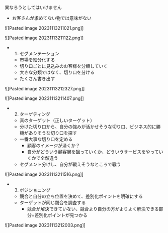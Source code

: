 異なろうとしてはいけません
- お客さんが求めてない物では意味がない

![[Pasted image 20231113211021.png]]

![[Pasted image 20231113211122.png]]

- 1. セグメンテーション
	- 市場を細分化する
	- 切り口ごとに見込みのお客様を分類していく
	- 大きな分類ではなく、切り口を分ける
	- たくさん書き出す

![[Pasted image 20231113212327.png]]

![[Pasted image 20231113211407.png]]

- 2. ターゲティング
	- 真のターゲット（正しいターゲット）
	- 分けた切り口から、自分の強みが活かせそうな切り口、ビジネス的に勝機がありそうな切り口を探す
	- 一番大事な切り口を定める
		- 顧客のイメージが湧くか？
		- 自分がどういう顧客層を狙っていくか、どういうサービスをやっていくかで全然違う
	- セグメント分けし、自分が戦えそうなところで戦う

![[Pasted image 20231113211516.png]]

- 3. ポジショニング
	- 競合と自分の立ち位置を決めて、差別化ポイントを明確にする
	- ターゲットが同じ競合を調査する
		- 競合が解決できていない、競合より自分の方がよりよく解決できる部分=差別化ポイントが見つかる

![[Pasted image 20231113212003.png]]